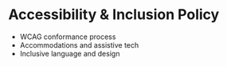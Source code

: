 # Accessibility & Inclusion Policy

- WCAG conformance process
- Accommodations and assistive tech
- Inclusive language and design
